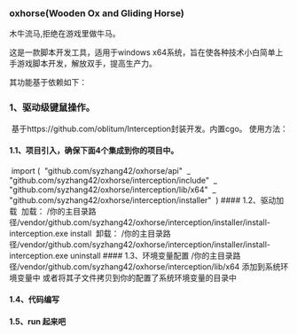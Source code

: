 ### oxhorse(Wooden Ox and Gliding Horse)

木牛流马,拒绝在游戏里做牛马。

这是一款脚本开发工具，适用于windows x64系统，旨在使各种技术小白简单上手游戏脚本开发，解放双手，提高生产力。


其功能基于依赖如下：

### 1、驱动级键鼠操作。

​    基于https://github.com/oblitum/Interception封装开发。内置cgo。
   使用方法：

#### 1.1、项目引入，确保下面4个集成到你的项目中。
​        import (
​            "github.com/syzhang42/oxhorse/api"
​            _ "github.com/syzhang42/oxhorse/interception/include"
​            _ "github.com/syzhang42/oxhorse/interception/lib/x64"
​            _ "github.com/syzhang42/oxhorse/interception/installer"
​        )
    #### 1.2、驱动加载
​      加载：  /你的主目录路径/vendor/github.com/syzhang42/oxhorse/interception/installer/install-interception.exe install
​      卸载：  /你的主目录路径/vendor/github.com/syzhang42/oxhorse/interception/installer/install-interception.exe uninstall
    #### 1.3、环境变量配置
​        /你的主目录路径/vendor/github.com/syzhang42/oxhorse/interception/lib/x64  添加到系统环境变量中
​        或者将其子文件拷贝到你的配置了系统环境变量的目录中

#### 1.4、代码编写

#### 1.5、run 起来吧


​    

